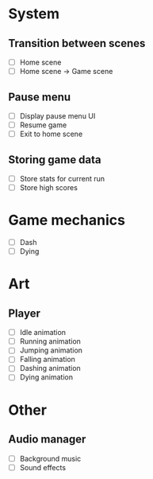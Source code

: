 ﻿# System
## Transition between scenes
- [ ] Home scene
- [ ] Home scene -> Game scene

## Pause menu
- [ ] Display pause menu UI
- [ ] Resume game
- [ ] Exit to home scene

## Storing game data
- [ ] Store stats for current run
- [ ] Store high scores

# Game mechanics
- [ ] Dash
- [ ] Dying

# Art
## Player
- [ ] Idle animation
- [ ] Running animation
- [ ] Jumping animation
- [ ] Falling animation
- [ ] Dashing animation
- [ ] Dying animation

# Other
## Audio manager
- [ ] Background music
- [ ] Sound effects